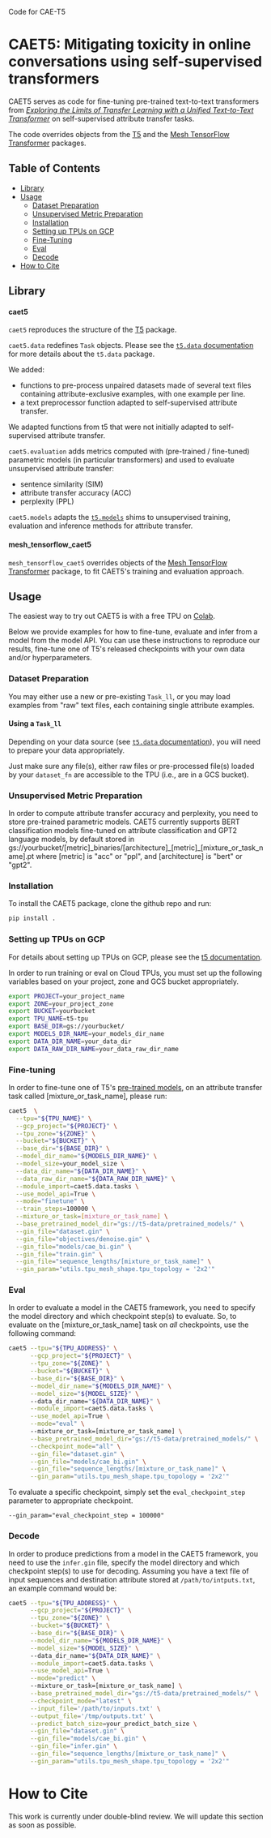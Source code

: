 Code for CAE-T5

# CAET5: Mitigating toxicity in online conversations using self-supervised transformers

CAET5 serves as code for fine-tuning pre-trained text-to-text transformers from [_Exploring the Limits of Transfer 
Learning with a Unified Text-to-Text Transformer_][paper] on self-supervised attribute transfer tasks.

The code overrides objects from the [T5][t5] and the [Mesh TensorFlow Transformer][mtft] packages.

## Table of Contents
* [Library](#library)
* [Usage](#usage)
    * [Dataset Preparation](#dataset-preparation)
    * [Unsupervised Metric Preparation](#unsupervised-metric-preparation)
    * [Installation](#installation)
    * [Setting up TPUs on GCP](#setting-up-tpus-on-gcp)
    * [Fine-Tuning](#fine-tuning)
    * [Eval](#eval)
    * [Decode](#decode)
* [How to Cite](#how-to-cite)

## Library

#### caet5

`caet5` reproduces the structure of the [T5][t5] package.

`caet5.data` redefines `Task` objects. Please see the [`t5.data` documentation][t5_data] for more details about the 
`t5.data` package.

We added:

* functions to pre-process unpaired datasets made of several text files containing attribute-exclusive examples, 
with one example per line.
* a text preprocessor function adapted to self-supervised attribute transfer.    

We adapted functions from t5 that were not initially adapted to self-supervised attribute transfer.  

`caet5.evaluation` adds metrics computed with (pre-trained / fine-tuned) parametric models (in particular transformers) 
and used to evaluate unsupervised attribute transfer:
* sentence similarity (SIM)
* attribute transfer accuracy (ACC) 
* perplexity (PPL)

`caet5.models` adapts the [`t5.models`][t5_models] shims to unsupervised training, evaluation and inference methods 
for attribute transfer.

#### mesh_tensorflow_caet5 

`mesh_tensorflow_caet5` overrides objects of the [Mesh TensorFlow Transformer][mtft] package, to fit CAET5's training 
and evaluation approach.

## Usage
The easiest way to try out CAET5 is with a free TPU on [Colab][colab].

Below we provide examples for how to fine-tune, evaluate and infer from a model from the model API. You can use these 
instructions to reproduce our results, fine-tune one of T5's released checkpoints with your own data and/or 
hyperparameters.

### Dataset Preparation
You may either use a new or pre-existing `Task_ll`, or you may load examples from "raw" text files, each containing 
single attribute examples.

#### Using a `Task_ll`

Depending on your data source (see [`t5.data` documentation][t5_data]), you will need to prepare your data 
appropriately.

Just make sure any file(s), either raw files or pre-processed file(s) loaded by your `dataset_fn` are accessible to the 
TPU (i.e., are in a GCS bucket).


### Unsupervised Metric Preparation
In order to compute attribute transfer accuracy and perplexity, you need to store pre-trained parametric models. CAET5
currently supports BERT classification models fine-tuned on attribute classification and GPT2 language models, by 
default stored in gs://yourbucket/[metric]\_binaries/[architecture]\_[metric]\_[mixture_or_task_name].pt where [metric] is 
"acc" or "ppl", and [architecture] is "bert" or "gpt2".

### Installation
To install the CAET5 package, clone the github repo and run:

```sh
pip install .
```

### Setting up TPUs on GCP
For details about setting up TPUs on GCP, please see the [t5 documentation][t5_setting-up-tpus-on-gcp].

In order to run training or eval on Cloud TPUs, you must set up the following variables based on your project, zone and 
GCS bucket appropriately.

```sh
export PROJECT=your_project_name
export ZONE=your_project_zone
export BUCKET=yourbucket
export TPU_NAME=t5-tpu
export BASE_DIR=gs://yourbucket/
export MODELS_DIR_NAME=your_models_dir_name
export DATA_DIR_NAME=your_data_dir
export DATA_RAW_DIR_NAME=your_data_raw_dir_name
```

### Fine-tuning

In order to fine-tune one of T5's [pre-trained models][t5_released-model-checkpoints], on an attribute transfer task 
called [mixture_or_task_name], please run:

```sh
caet5  \
  --tpu="${TPU_NAME}" \
  --gcp_project="${PROJECT}" \
  --tpu_zone="${ZONE}" \
  --bucket="${BUCKET}" \
  --base_dir="${BASE_DIR}" \
  --model_dir_name="${MODELS_DIR_NAME}" \
  --model_size=your_model_size \
  --data_dir_name="${DATA_DIR_NAME}" \
  --data_raw_dir_name="${DATA_RAW_DIR_NAME}" \
  --module_import=caet5.data.tasks \
  --use_model_api=True \
  --mode="finetune" \
  --train_steps=100000 \
  --mixture_or_task=[mixture_or_task_name] \
  --base_pretrained_model_dir="gs://t5-data/pretrained_models/" \
  --gin_file="dataset.gin" \
  --gin_file="objectives/denoise.gin" \
  --gin_file="models/cae_bi.gin" \
  --gin_file="train.gin" \
  --gin_file="sequence_lengths/[mixture_or_task_name]" \
  --gin_param="utils.tpu_mesh_shape.tpu_topology = '2x2'"
```

### Eval
In order to evaluate a model in the CAET5 framework, you need to specify the model directory and which checkpoint 
step(s) to evaluate. So, to evaluate on the [mixture_or_task_name] task on *all* checkpoints, 
use the following command:
```sh
caet5 --tpu="${TPU_ADDRESS}" \
      --gcp_project="${PROJECT}" \
      --tpu_zone="${ZONE}" \
      --bucket="${BUCKET}" \
      --base_dir="${BASE_DIR}" \
      --model_dir_name="${MODELS_DIR_NAME}" \
      --model_size="${MODEL_SIZE}" \  
      --data_dir_name="${DATA_DIR_NAME}" \
      --module_import=caet5.data.tasks \
      --use_model_api=True \
      --mode="eval" \      
      --mixture_or_task=[mixture_or_task_name] \
      --base_pretrained_model_dir="gs://t5-data/pretrained_models/" \
      --checkpoint_mode="all" \
      --gin_file="dataset.gin" \
      --gin_file="models/cae_bi.gin" \
      --gin_file="sequence_lengths/[mixture_or_task_name]" \
      --gin_param="utils.tpu_mesh_shape.tpu_topology = '2x2'"
```

To evaluate a specific checkpoint, simply set the `eval_checkpoint_step` parameter to appropriate checkpoint.

```
--gin_param="eval_checkpoint_step = 100000"
```

### Decode
In order to produce predictions from a model in the CAET5 framework, you need to use the `infer.gin` file, specify the 
model directory and which checkpoint step(s) to use for decoding. Assuming you have a text file of input sequences and 
destination attribute stored at `/path/to/intputs.txt`, an example command would be:

```sh
caet5 --tpu="${TPU_ADDRESS}" \
      --gcp_project="${PROJECT}" \
      --tpu_zone="${ZONE}" \
      --bucket="${BUCKET}" \
      --base_dir="${BASE_DIR}" \
      --model_dir_name="${MODELS_DIR_NAME}" \
      --model_size="${MODEL_SIZE}" \  
      --data_dir_name="${DATA_DIR_NAME}" \
      --module_import=caet5.data.tasks \
      --use_model_api=True \
      --mode="predict" \      
      --mixture_or_task=[mixture_or_task_name] \
      --base_pretrained_model_dir="gs://t5-data/pretrained_models/" \
      --checkpoint_mode="latest" \
      --input_file='/path/to/inputs.txt' \
      --output_file='/tmp/outputs.txt' \
      --predict_batch_size=your_predict_batch_size \
      --gin_file="dataset.gin" \
      --gin_file="models/cae_bi.gin" \
      --gin_file="infer.gin" \
      --gin_file="sequence_lengths/[mixture_or_task_name]" \
      --gin_param="utils.tpu_mesh_shape.tpu_topology = '2x2'"
```


# How to Cite
This work is currently under double-blind review. We will update this section as soon as possible.



[paper]: https://arxiv.org/abs/1910.10683
[t5]: https://github.com/google-research/text-to-text-transfer-transformer
[t5_data]: https://github.com/google-research/text-to-text-transfer-transformer#t5data
[t5_evaluation]: https://github.com/google-research/text-to-text-transfer-transformer#t5evaluation
[t5_models]: https://github.com/google-research/text-to-text-transfer-transformer#t5models
[t5_setting-up-tpus-on-gcp]: https://github.com/google-research/text-to-text-transfer-transformer#setting-up-tpus-on-gcp
[t5_released-model-checkpoints]: https://github.com/google-research/text-to-text-transfer-transformer#released-model-checkpoints
[mtft]: https://github.com/tensorflow/mesh/tree/master/mesh_tensorflow/transformer
[colab]: https://colab.research.google.com/